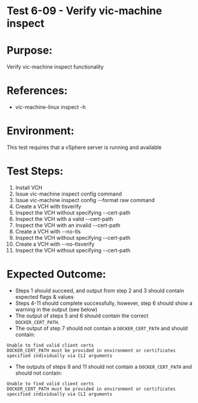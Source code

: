 Test 6-09 - Verify vic-machine inspect
=======

# Purpose:
Verify vic-machine inspect functionality

# References:
* vic-machine-linux inspect -h

# Environment:
This test requires that a vSphere server is running and available

# Test Steps:
1. Install VCH
2. Issue vic-machine inspect config command
3. Issue vic-machine inspect config --format raw command
4. Create a VCH with tlsverify
5. Inspect the VCH without specifying --cert-path
6. Inspect the VCH with a valid --cert-path
7. Inspect the VCH with an invalid --cert-path
8. Create a VCH with --no-tls
9. Inspect the VCH without specifying --cert-path
10. Create a VCH with --no-tlsverify
11. Inspect the VCH without specifying --cert-path

# Expected Outcome:
* Steps 1 should succeed, and output from step 2 and 3 should contain expected flags & values
* Steps 4-11 should complete successfully, however, step 6 should show a warning in the output (see below)
* The output of steps 5 and 6 should contain the correct `DOCKER_CERT_PATH`.
* The output of step 7 should not contain a `DOCKER_CERT_PATH` and should contain:
```
Unable to find valid client certs
DOCKER_CERT_PATH must be provided in environment or certificates specified individually via CLI arguments
```
* The outputs of steps 9 and 11 should not contain a `DOCKER_CERT_PATH` and should not contain:
```
Unable to find valid client certs
DOCKER_CERT_PATH must be provided in environment or certificates specified individually via CLI arguments
```

